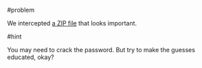 #problem

We intercepted [a ZIP file](intercepted.163a30aefb90.zip) that looks important.

#hint

You may need to crack the password. But try to make the guesses educated, okay?